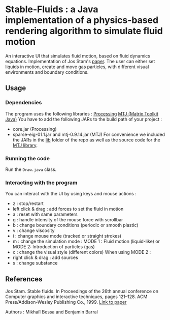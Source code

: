 # Stable-Fluids : a Java implementation of a physics-based rendering algorithm to simulate fluid motion

An interactive UI that simulates fluid motion, based on fluid dynamics equations. Implementation of Jos Stam's [paper](http://movement.stanford.edu/courses/cs448-01-spring/papers/stam.pdf). The user can either set liquids in motion, create and move gas particles, with different visual environments and boundary conditions.

## Usage
### Dependencies
The program uses the following libraries : 
[Processing](https://processing.org)
[MTJ (Matrix Toolkit Java)](https://github.com/fommil/matrix-toolkits-java)
You have to add the following JARs to the build path of your project : 
- core.jar (Processing)
- sparse-eig-01.1.jar and mtj-0.9.14.jar (MTJ)
For convenience we included the JARs in the [lib](lib/) folder of the repo as well as the source code for the [MTJ library](src/linalg/).

### Running the code
Run the ```Draw.java``` class.

### Interacting with the program
You can interact with the UI by using keys and mouse actions : 
- z : stop/restart
- left click & drag : add forces to set the fluid in motion
- a : reset with same parameters
- g : handle intensity of the mouse force with scrollbar
- b : change boundary conditions (periodic or smooth plastic)
- v : change viscosity 
- i : change mouse mode (tracked or straight strokes)
- m : change the simulation mode : MODE 1 : Fluid motion (liquid-like) or MODE 2: Introduction of particles (gas)
- c : change the visual style (different colors)
When using MODE 2 :
- right click & drag : add sources
- s : change substance

## References
Jos Stam. Stable fluids. In Proceedings of the 26th annual conference on Computer graphics and interactive techniques, pages 121–128. ACM Press/Addison-Wesley Publishing Co., 1999. [Link to paper](http://movement.stanford.edu/courses/cs448-01-spring/papers/stam.pdf)

Authors : Mikhaïl Bessa and Benjamin Barral
